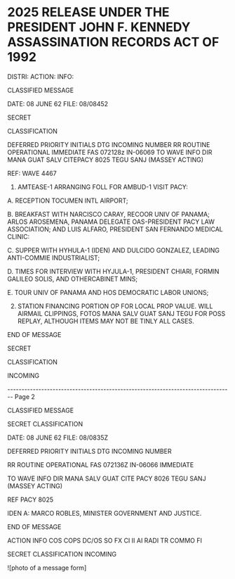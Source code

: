 # 2025 RELEASE UNDER THE PRESIDENT JOHN F. KENNEDY ASSASSINATION RECORDS ACT OF 1992

DISTRI:
ACTION:
INFO:

CLASSIFIED MESSAGE

DATE: 08 JUNE 62
FILE: 08/08452

SECRET

CLASSIFICATION

DEFERRED PRIORITY INITIALS DTG INCOMING NUMBER
RR ROUTINE OPERATIONAL IMMEDIATE FAS 072128z IN-06069
TO WAVE INFO DIR MANA GUAT SALV CITEPACY 8025
TEGU SANJ (MASSEY ACTING)

REF: WAVE 4467

1. AMTEASE-1 ARRANGING FOLL FOR AMBUD-1 VISIT PACY:

A. RECEPTION TOCUMEN INTL AIRPORT;

B. BREAKFAST WITH NARCISCO CARAY, RECOOR UNIV OF PANAMA; ARLOS
AROSEMENA, PANAMA DELEGATE OAS-PRESIDENT PACY LAW ASSOCIATION; AND
LUIS ALFARO, PRESIDENT SAN FERNANDO MEDICAL CLINIC:

C. SUPPER WITH HYHULA-1 (IDEN) AND DULCIDO GONZALEZ, LEADING
ANTI-COMMIE INDUSTRIALIST;

D. TIMES FOR INTERVIEW WITH HYJULA-1, PRESIDENT CHIARI, FORMIN
GALILEO SOLIS, AND OTHERCABINET MINS;

E. TOUR UNIV OF PANAMA AND HOS DEMOCRATIC LABOR UNIONS;

2. STATION FINANCING PORTION OP FOR LOCAL PROP VALUE. WILL
   AIRMAIL CLIPPINGS, FOTOS MANA SALV GUAT SANJ TEGU FOR POSS REPLAY,
   ALTHOUGH ITEMS MAY NOT BE TINLY ALL CASES.

END OF MESSAGE

SECRET

CLASSIFICATION

INCOMING


-------------------------------------------------------------------------------- Page 2

CLASSIFIED MESSAGE

SECRET
CLASSIFICATION

DATE: 08 JUNE 62
FILE: 08/0835Z

DEFERRED PRIORITY INITIALS DTG INCOMING NUMBER

RR ROUTINE OPERATIONAL FAS 072136Z IN-06066
IMMEDIATE

TO WAVE INFO DIR MANA SALV GUAT CITE PACY 8026
TEGU SANJ (MASSEY ACTING)

REF PACY 8025

IDEN A: MARCO ROBLES, MINISTER GOVERNMENT AND JUSTICE.

END OF MESSAGE

ACTION INFO
COS
COPS
DC/OS
SO
FX
CI
II
AI
RADI
TR
COMMO
FI

SECRET
CLASSIFICATION
INCOMING

![photo of a message form]
